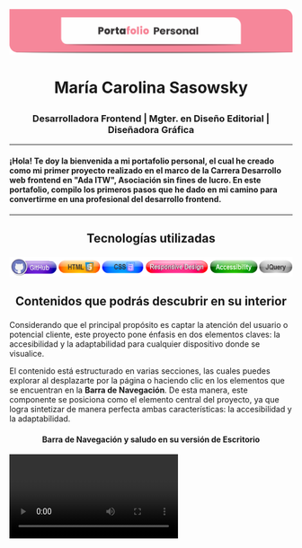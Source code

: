 ![](/assets/img/encabezado.png)

# <p align="center"> María Carolina Sasowsky </p>

### <p align="center"> Desarrolladora Frontend | Mgter. en Diseño Editorial | Diseñadora Gráfica </p>

________________________________

#### ¡Hola! Te doy la bienvenida a mi portafolio personal, el cual he creado como mi primer proyecto realizado en el marco de la Carrera Desarrollo web frontend en "Ada ITW", Asociación sin fines de lucro. En este portafolio, compilo los primeros pasos que he dado en mi camino para convertirme en una profesional del desarrollo frontend.

________________________________


## <p align="center"> Tecnologías utilizadas </p>
<p align="center">
  <img src="/assets/img/technologies.png">
</p>



## <p align="center"> Contenidos que podrás descubrir en su interior </p>

Considerando que el principal propósito es captar la atención del usuario o potencial cliente, este proyecto pone énfasis en dos elementos claves: la accesibilidad y la adaptabilidad para cualquier dispositivo donde se visualice.

El contenido está estructurado en varias secciones, las cuales puedes explorar al desplazarte por la página o haciendo clic en los elementos que se encuentran en la **Barra de Navegación**. De esta manera, este componente se posiciona como el elemento central del proyecto, ya que logra sintetizar de manera perfecta ambas características: la accesibilidad y la adaptabilidad.

#### <p align="center"> Barra de Navegación y saludo en su versión de Escritorio </p>
<video>
  <source src="/assets/video/barra%20de%20navegacion%20y%20saludo-desktop.mp4" type="video/mp4">
  
</video>

